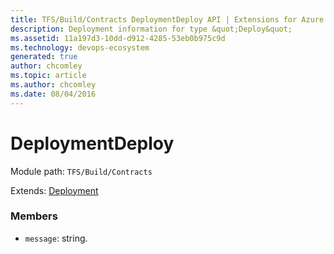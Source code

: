 ```yaml
---
title: TFS/Build/Contracts DeploymentDeploy API | Extensions for Azure DevOps Services
description: Deployment information for type &quot;Deploy&quot;
ms.assetid: 11a197d3-10dd-d912-4285-53eb0b975c9d
ms.technology: devops-ecosystem
generated: true
author: chcomley
ms.topic: article
ms.author: chcomley
ms.date: 08/04/2016
---
```


# DeploymentDeploy

Module path: `TFS/Build/Contracts`

Extends: [Deployment](./Deployment.md)

### Members

* `message`: string.
